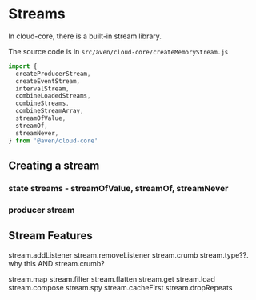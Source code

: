 # Streams

In cloud-core, there is a built-in stream library.

The source code is in `src/aven/cloud-core/createMemoryStream.js`

```js
import {
  createProducerStream,
  createEventStream,
  intervalStream,
  combineLoadedStreams,
  combineStreams,
  combineStreamArray,
  streamOfValue,
  streamOf,
  streamNever,
} from '@aven/cloud-core'
```

## Creating a stream

### state streams - streamOfValue, streamOf, streamNever



### producer stream

## Stream Features

stream.addListener
stream.removeListener
stream.crumb
stream.type??. why this AND stream.crumb?

stream.map
stream.filter
stream.flatten
stream.get
stream.load
stream.compose
stream.spy
stream.cacheFirst
stream.dropRepeats

